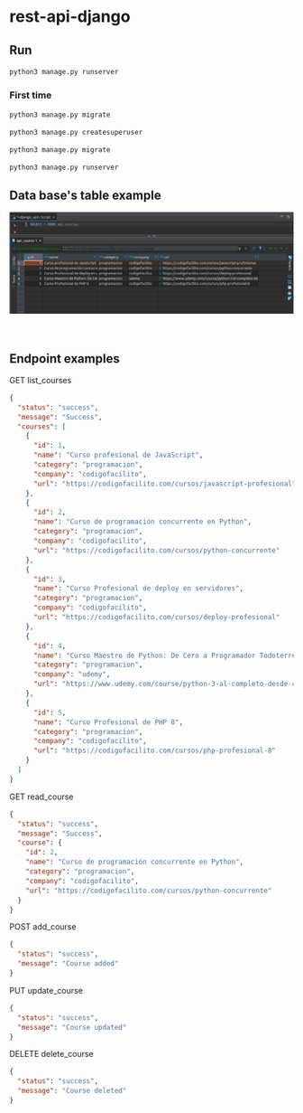 # rest-api-django

## Run
```bash
python3 manage.py runserver
```

### First time
```bash 
python3 manage.py migrate
```

```bash 
python3 manage.py createsuperuser
```

```bash 
python3 manage.py migrate
```

```bash 
python3 manage.py runserver
```


## Data base's table example
<img src="./img/db_table.png"><br><br><br>

## Endpoint examples

GET list_courses
```json
{
  "status": "success",
  "message": "Success",
  "courses": [
    {
      "id": 1,
      "name": "Curso profesional de JavaScript",
      "category": "programacion",
      "company": "codigofacilito",
      "url": "https://codigofacilito.com/cursos/javascript-profesional"
    },
    {
      "id": 2,
      "name": "Curso de programación concurrente en Python",
      "category": "programacion",
      "company": "codigofacilito",
      "url": "https://codigofacilito.com/cursos/python-concurrente"
    },
    {
      "id": 3,
      "name": "Curso Profesional de deploy en servidores",
      "category": "programacion",
      "company": "codigofacilito",
      "url": "https://codigofacilito.com/cursos/deploy-profesional"
    },
    {
      "id": 4,
      "name": "Curso Maestro de Python: De Cero a Programador Todoterreno",
      "category": "programacion",
      "company": "udemy",
      "url": "https://www.udemy.com/course/python-3-al-completo-desde-cero/"
    },
    {
      "id": 5,
      "name": "Curso Profesional de PHP 8",
      "category": "programacion",
      "company": "codigofacilito",
      "url": "https://codigofacilito.com/cursos/php-profesional-8"
    }
  ]
}
```

GET read_course
```json
{
  "status": "success",
  "message": "Success",
  "course": {
    "id": 2,
    "name": "Curso de programación concurrente en Python",
    "category": "programacion",
    "company": "codigofacilito",
    "url": "https://codigofacilito.com/cursos/python-concurrente"
  }
}
```

POST add_course
```json
{
  "status": "success",
  "message": "Course added"
}
```

PUT update_course
```json
{
  "status": "success",
  "message": "Course updated"
}
```

DELETE delete_course
```json
{
  "status": "success",
  "message": "Course deleted"
}
```